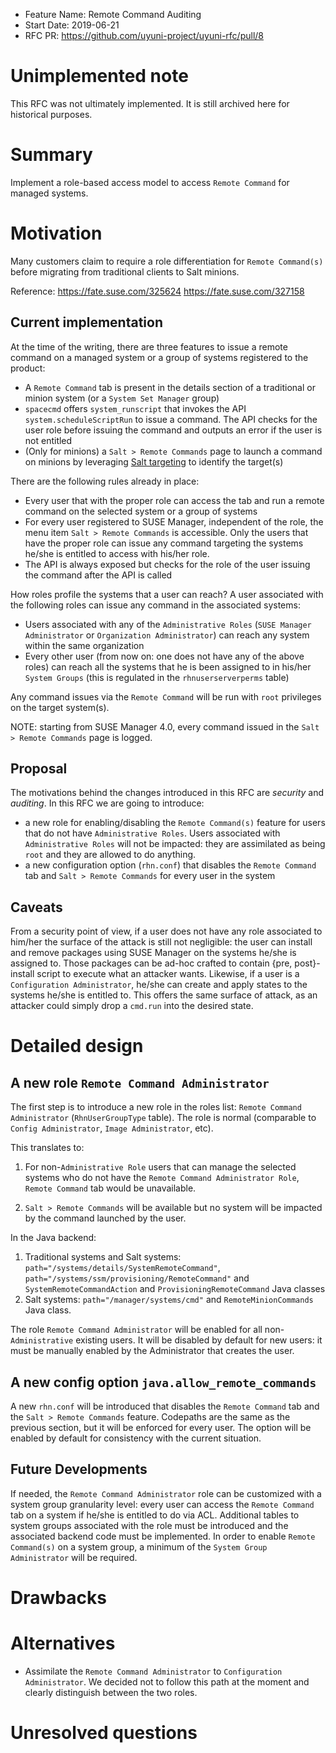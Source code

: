 - Feature Name: Remote Command Auditing
- Start Date: 2019-06-21
- RFC PR: https://github.com/uyuni-project/uyuni-rfc/pull/8

# Unimplemented note

This RFC was not ultimately implemented. It is still archived here for historical purposes.

# Summary
[summary]: #summary

Implement a role-based access model to access `Remote Command` for managed systems.

# Motivation
[motivation]: #motivation

Many customers claim to require a role differentiation for `Remote Command(s)` before migrating from traditional clients to Salt minions.

Reference: https://fate.suse.com/325624 https://fate.suse.com/327158

## Current implementation

At the time of the writing, there are three features to issue a remote command on a managed system or a group of systems registered to the product:
- A `Remote Command` tab is present in the details section of a traditional or minion system (or a `System Set Manager` group)
- `spacecmd` offers `system_runscript` that invokes the API `system.scheduleScriptRun` to issue a command. The API checks for the user role before issuing the command and outputs an error if the user is not entitled
- (Only for minions) a `Salt > Remote Commands` page to launch a command on minions by leveraging [Salt targeting](https://docs.saltstack.com/en/latest/topics/targeting/index.html) to identify the target(s)

There are the following rules already in place:

- Every user that with the proper role can access the tab and run a remote command on the selected system or a group of systems
- For every user registered to SUSE Manager, independent of the role, the menu item `Salt > Remote Commands` is accessible. Only the users that have the proper role can issue any command targeting the systems he/she is entitled to access with his/her role.
- The API is always exposed but checks for the role of the user issuing the command after the API is called

How roles profile the systems that a user can reach?
A user associated with the following roles can issue any command in the associated systems:

- Users associated with any of the `Administrative Roles` (`SUSE Manager Administrator` or `Organization Administrator`) can reach any system within the same organization
- Every other user (from now on: one does not have any of the above roles) can reach all the systems that he is been assigned to in his/her `System Groups` (this is regulated in the `rhnuserserverperms` table)

Any command issues via the `Remote Command` will be run with `root` privileges on the target system(s).

NOTE: starting from SUSE Manager 4.0, every command issued in the `Salt > Remote Commands` page is logged.

## Proposal

The motivations behind the changes introduced in this RFC are _security_ and _auditing_. 
In this RFC we are going to introduce:
- a new role for enabling/disabling the `Remote Command(s)` feature for users that do not have `Administrative Roles`. Users associated with `Administrative Roles` will not be impacted: they are assimilated as being `root` and they are allowed to do anything.
- a new configuration option (`rhn.conf`) that disables the `Remote Command` tab and `Salt > Remote Commands` for every user in the system

## Caveats

From a security point of view, if a user does not have any role associated to him/her the surface of the attack is still not negligible: the user can install and remove packages using SUSE Manager on the systems he/she is assigned to. Those packages can be ad-hoc crafted to contain {pre, post}-install script to execute what an attacker wants. Likewise, if a user is a `Configuration Administrator`, he/she can create and apply states to the systems he/she is entitled to. This offers the same surface of attack, as an attacker could simply drop a `cmd.run` into the desired state.

# Detailed design
[design]: #detailed-design

## A new role `Remote Command Administrator`

The first step is to introduce a new role in the roles list: `Remote Command Administrator` (`RhnUserGroupType` table).
The role is normal (comparable to `Config Administrator`, `Image Administrator`, etc).

This translates to:

  1. For non-`Administrative Role` users that can manage the selected systems who do not have the `Remote Command Administrator Role`, `Remote Command` tab would be unavailable.

  2. `Salt > Remote Commands` will be available but no system will be impacted by the command launched by the user.

In the Java backend:

  1. Traditional systems and Salt systems: `path="/systems/details/SystemRemoteCommand"`, `path="/systems/ssm/provisioning/RemoteCommand"` and `SystemRemoteCommandAction` and `ProvisioningRemoteCommand` Java classes
  2. Salt systems: `path="/manager/systems/cmd"` and `RemoteMinionCommands` Java class.

The role `Remote Command Administrator` will be enabled for all non-`Administrative` existing users. It will be disabled by default for new users: it must be manually enabled by the Administrator that creates the user.

## A new config option `java.allow_remote_commands`

A new `rhn.conf` will be introduced that disables the `Remote Command` tab and the `Salt > Remote Commands` feature. Codepaths are the same as the previous section, but it will be enforced for every user.
The option will be enabled by default for consistency with the current situation.

## Future Developments

If needed, the `Remote Command Administrator` role can be customized with a system group granularity level: every user can access the `Remote Command` tab on a system if he/she is entitled to do via ACL.
Additional tables to system groups associated with the role must be introduced and the associated backend code must be implemented. In order to enable `Remote Command(s)` on a system group, a minimum of the `System Group Administrator` will be required.

# Drawbacks
[drawbacks]: #drawbacks

# Alternatives
[alternatives]: #alternatives

- Assimilate the `Remote Command Administrator` to `Configuration Administrator`. We decided not to follow this path at the moment and clearly distinguish between the two roles.

# Unresolved questions
[unresolved]: #unresolved-questions
